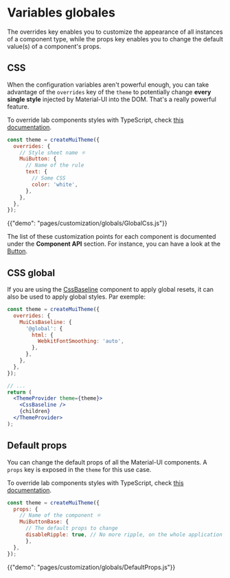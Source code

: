 # Variables globales

<p class="description">The overrides key enables you to customize the appearance of all instances of a component type, while the props key enables you to change the default value(s) of a component's props.</p>

## CSS

When the configuration variables aren't powerful enough, you can take advantage of the `overrides` key of the `theme` to potentially change **every single style** injected by Material-UI into the DOM. That's a really powerful feature.

To override lab components styles with TypeScript, check [this documentation](/components/about-the-lab/#typescript).

```js
const theme = createMuiTheme({
  overrides: {
    // Style sheet name ⚛️
    MuiButton: {
      // Name of the rule
      text: {
        // Some CSS
        color: 'white',
      },
    },
  },
});
```

{{"demo": "pages/customization/globals/GlobalCss.js"}}

The list of these customization points for each component is documented under the **Component API** section. For instance, you can have a look at the [Button](/api/button/#css).

## CSS global

If you are using the [CssBaseline](/components/css-baseline/) component to apply global resets, it can also be used to apply global styles. Par exemple:

```jsx
const theme = createMuiTheme({
  overrides: {
    MuiCssBaseline: {
      '@global': {
        html: {
          WebkitFontSmoothing: 'auto',
        },
      },
    },
  },
});

// ...
return (
  <ThemeProvider theme={theme}>
    <CssBaseline />
    {children}
  </ThemeProvider>
);
```

## Default props

You can change the default props of all the Material-UI components. A `props` key is exposed in the `theme` for this use case.

To override lab components styles with TypeScript, check [this documentation](/components/about-the-lab/#typescript).

```js
const theme = createMuiTheme({
  props: {
    // Name of the component ⚛️
    MuiButtonBase: {
      // The default props to change
      disableRipple: true, // No more ripple, on the whole application 💣!
      },
  },
});
```

{{"demo": "pages/customization/globals/DefaultProps.js"}}
